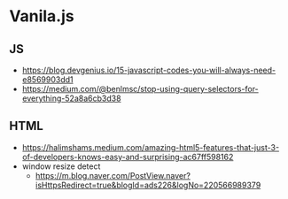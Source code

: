 # Vanila.js

## JS

* <https://blog.devgenius.io/15-javascript-codes-you-will-always-need-e8569903dd1>
* <https://medium.com/@benlmsc/stop-using-query-selectors-for-everything-52a8a6cb3d38>

## HTML

* <https://halimshams.medium.com/amazing-html5-features-that-just-3-of-developers-knows-easy-and-surprising-ac67ff598162>
* window resize detect
  * <https://m.blog.naver.com/PostView.naver?isHttpsRedirect=true&blogId=ads226&logNo=220566989379>
